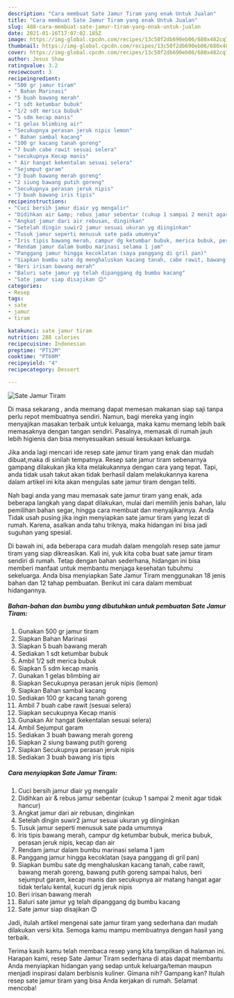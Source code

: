 ```yaml
---
description: "Cara membuat Sate Jamur Tiram yang enak Untuk Jualan"
title: "Cara membuat Sate Jamur Tiram yang enak Untuk Jualan"
slug: 488-cara-membuat-sate-jamur-tiram-yang-enak-untuk-jualan
date: 2021-01-16T17:07:02.185Z
image: https://img-global.cpcdn.com/recipes/13c50f2db690eb06/680x482cq70/sate-jamur-tiram-foto-resep-utama.jpg
thumbnail: https://img-global.cpcdn.com/recipes/13c50f2db690eb06/680x482cq70/sate-jamur-tiram-foto-resep-utama.jpg
cover: https://img-global.cpcdn.com/recipes/13c50f2db690eb06/680x482cq70/sate-jamur-tiram-foto-resep-utama.jpg
author: Jesus Shaw
ratingvalue: 3.2
reviewcount: 3
recipeingredient:
- "500 gr jamur tiram"
- " Bahan Marinasi"
- "5 buah bawang merah"
- "1 sdt ketumbar bubuk"
- "1/2 sdt merica bubuk"
- "5 sdm kecap manis"
- "1 gelas blimbing air"
- "Secukupnya perasan jeruk nipis lemon"
- " Bahan sambal kacang"
- "100 gr kacang tanah goreng"
- "7 buah cabe rawit sesuai selera"
- "secukupnya Kecap manis"
- " Air hangat kekentalan sesuai selera"
- "Sejumput garam"
- "3 buah bawang merah goreng"
- "2 siung bawang putih goreng"
- "Secukupnya perasan jeruk nipis"
- "3 buah bawang iris tipis"
recipeinstructions:
- "Cuci bersih jamur diair yg mengalir"
- "Didihkan air &amp; rebus jamur sebentar (cukup 1 sampai 2 menit agar tidak hancur)"
- "Angkat jamur dari air rebusan, dinginkan"
- "Setelah dingin suwir2 jamur sesuai ukuran yg diinginkan"
- "Tusuk jamur seperti menusuk sate pada umumnya"
- "Iris tipis bawang merah, campur dg ketumbar bubuk, merica bubuk, perasan jeruk nipis, kecap dan air"
- "Rendam jamur dalam bumbu marinasi selama 1 jam"
- "Panggang jamur hingga kecoklatan (saya panggang di gril pan)"
- "Siapkan bumbu sate dg menghaluskan kacang tanah, cabe rawit, bawang merah goreng, bawang putih goreng sampai halus, beri sejumput garam, kecap manis dan secukupnya air matang hangat agar tidak terlalu kental, kucuri dg jeruk nipis"
- "Beri irisan bawang merah"
- "Baluri sate jamur yg telah dipanggang dg bumbu kacang"
- "Sate jamur siap disajikan 😊"
categories:
- Resep
tags:
- sate
- jamur
- tiram

katakunci: sate jamur tiram 
nutrition: 288 calories
recipecuisine: Indonesian
preptime: "PT12M"
cooktime: "PT60M"
recipeyield: "4"
recipecategory: Dessert

---
```



![Sate Jamur Tiram](https://img-global.cpcdn.com/recipes/13c50f2db690eb06/680x482cq70/sate-jamur-tiram-foto-resep-utama.jpg)

Di masa  sekarang , anda memang dapat memesan makanan siap saji tanpa perlu repot membuatnya sendiri. Namun, bagi mereka yang ingin menyajikan masakan terbaik untuk keluarga, maka kamu memang lebih baik memasaknya dengan tangan sendiri. Pasalnya, memasak di rumah jauh lebih higienis dan bisa menyesuaikan sesuai kesukaan keluarga.

Jika anda lagi mencari ide resep sate jamur tiram yang enak dan mudah dibuat,maka di sinilah tempatnya. Resep sate jamur tiram  sebenarnya gampang dilakukan jika kita melakukannya dengan cara yang tepat. Tapi, anda tidak usah takut akan tidak berhasil dalam melakukannya 
karena dalam artikel ini kita akan mengulas sate jamur tiram dengan teliti.  



Nah bagi anda yang mau memasak sate jamur tiram yang enak, ada beberapa langkah yang dapat dilakukan, mulai dari memilih jenis bahan, lalu pemilihan bahan segar, hingga cara membuat dan menyajikannya. Anda Tidak usah pusing jika ingin menyiapkan sate jamur tiram yang lezat di rumah. Karena, asalkan anda  tahu triknya, maka hidangan ini bisa jadi suguhan yang spesial.

Di bawah ini, ada beberapa cara mudah dalam mengolah resep sate jamur tiram yang siap dikreasikan. Kali ini, yuk kita coba buat sate jamur tiram sendiri di rumah. Tetap dengan bahan sederhana, hidangan ini bisa memberi manfaat untuk membantu menjaga kesehatan tubuhmu sekeluarga. Anda bisa menyiapkan Sate Jamur Tiram menggunakan 18 jenis bahan dan 12 tahap pembuatan. Berikut ini cara dalam membuat hidangannya.

<!--inarticleads1-->

##### Bahan-bahan dan bumbu yang dibutuhkan untuk pembuatan Sate Jamur Tiram:

1. Gunakan 500 gr jamur tiram
1. Siapkan  Bahan Marinasi
1. Siapkan 5 buah bawang merah
1. Sediakan 1 sdt ketumbar bubuk
1. Ambil 1/2 sdt merica bubuk
1. Siapkan 5 sdm kecap manis
1. Gunakan 1 gelas blimbing air
1. Siapkan Secukupnya perasan jeruk nipis (lemon)
1. Siapkan  Bahan sambal kacang
1. Sediakan 100 gr kacang tanah goreng
1. Ambil 7 buah cabe rawit (sesuai selera)
1. Siapkan secukupnya Kecap manis
1. Gunakan  Air hangat (kekentalan sesuai selera)
1. Ambil Sejumput garam
1. Sediakan 3 buah bawang merah goreng
1. Siapkan 2 siung bawang putih goreng
1. Siapkan Secukupnya perasan jeruk nipis
1. Sediakan 3 buah bawang iris tipis




<!--inarticleads2-->

##### Cara menyiapkan Sate Jamur Tiram:

1. Cuci bersih jamur diair yg mengalir
1. Didihkan air &amp; rebus jamur sebentar (cukup 1 sampai 2 menit agar tidak hancur)
1. Angkat jamur dari air rebusan, dinginkan
1. Setelah dingin suwir2 jamur sesuai ukuran yg diinginkan
1. Tusuk jamur seperti menusuk sate pada umumnya
1. Iris tipis bawang merah, campur dg ketumbar bubuk, merica bubuk, perasan jeruk nipis, kecap dan air
1. Rendam jamur dalam bumbu marinasi selama 1 jam
1. Panggang jamur hingga kecoklatan (saya panggang di gril pan)
1. Siapkan bumbu sate dg menghaluskan kacang tanah, cabe rawit, bawang merah goreng, bawang putih goreng sampai halus, beri sejumput garam, kecap manis dan secukupnya air matang hangat agar tidak terlalu kental, kucuri dg jeruk nipis
1. Beri irisan bawang merah
1. Baluri sate jamur yg telah dipanggang dg bumbu kacang
1. Sate jamur siap disajikan 😊




Jadi, itulah artikel mengenai  sate jamur tiram  yang sederhana dan mudah dilakukan versi kita. Semoga kamu mampu membuatnya dengan hasil yang terbaik. 

Terima kasih kamu telah membaca resep yang kita tampilkan di halaman ini. Harapan kami, resep  Sate Jamur Tiram sederhana di atas dapat membantu Anda menyiapkan hidangan yang sedap untuk keluarga/teman maupun menjadi inspirasi dalam berbisnis kuliner. Gimana nih? Gampang kan? Itulah resep sate jamur tiram yang bisa Anda kerjakan di rumah. Selamat mencoba!

